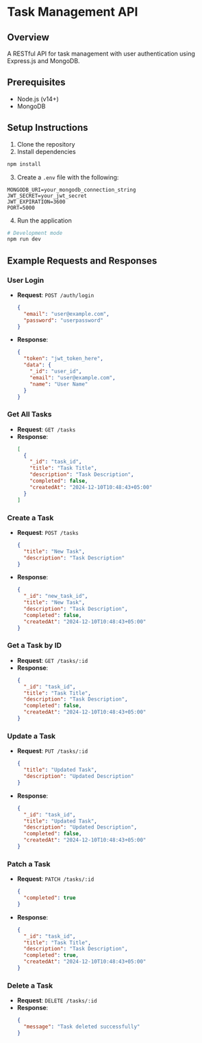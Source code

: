# Task Management API

## Overview

A RESTful API for task management with user authentication using Express.js and MongoDB.

## Prerequisites

- Node.js (v14+)
- MongoDB

## Setup Instructions

1. Clone the repository
2. Install dependencies

```bash
npm install
```

3. Create a `.env` file with the following:

```
MONGODB_URI=your_mongodb_connection_string
JWT_SECRET=your_jwt_secret
JWT_EXPIRATION=3600
PORT=5000
```

4. Run the application

```bash
# Development mode
npm run dev
```

## Example Requests and Responses

### User Login
- **Request**: `POST /auth/login`
  ```json
  {
    "email": "user@example.com",
    "password": "userpassword"
  }
  ```
- **Response**:
  ```json
  {
    "token": "jwt_token_here",
    "data": {
      "_id": "user_id",
      "email": "user@example.com",
      "name": "User Name"
    }
  }
  ```

### Get All Tasks
- **Request**: `GET /tasks`
- **Response**:
  ```json
  [
    {
      "_id": "task_id",
      "title": "Task Title",
      "description": "Task Description",
      "completed": false,
      "createdAt": "2024-12-10T10:48:43+05:00"
    }
  ]
  ```

### Create a Task
- **Request**: `POST /tasks`
  ```json
  {
    "title": "New Task",
    "description": "Task Description"
  }
  ```
- **Response**:
  ```json
  {
    "_id": "new_task_id",
    "title": "New Task",
    "description": "Task Description",
    "completed": false,
    "createdAt": "2024-12-10T10:48:43+05:00"
  }
  ```

### Get a Task by ID
- **Request**: `GET /tasks/:id`
- **Response**:
  ```json
  {
    "_id": "task_id",
    "title": "Task Title",
    "description": "Task Description",
    "completed": false,
    "createdAt": "2024-12-10T10:48:43+05:00"
  }
  ```

### Update a Task
- **Request**: `PUT /tasks/:id`
  ```json
  {
    "title": "Updated Task",
    "description": "Updated Description"
  }
  ```
- **Response**:
  ```json
  {
    "_id": "task_id",
    "title": "Updated Task",
    "description": "Updated Description",
    "completed": false,
    "createdAt": "2024-12-10T10:48:43+05:00"
  }
  ```

### Patch a Task
- **Request**: `PATCH /tasks/:id`
  ```json
  {
    "completed": true
  }
  ```
- **Response**:
  ```json
  {
    "_id": "task_id",
    "title": "Task Title",
    "description": "Task Description",
    "completed": true,
    "createdAt": "2024-12-10T10:48:43+05:00"
  }
  ```

### Delete a Task
- **Request**: `DELETE /tasks/:id`
- **Response**:
  ```json
  {
    "message": "Task deleted successfully"
  }
  ```
